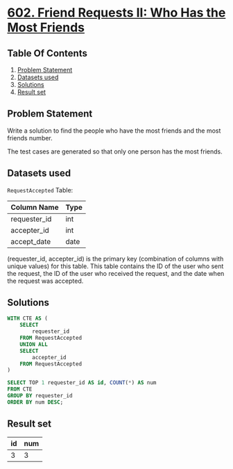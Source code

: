 # [602. Friend Requests II: Who Has the Most Friends](https://leetcode.com/problems/friend-requests-ii-who-has-the-most-friends/description/)

## Table Of Contents
1. [Problem Statement](#problem-statement)
2. [Datasets used](#datasets-used)
3. [Solutions](#solutions)
4. [Result set](#result-set)

## Problem Statement

Write a solution to find the people who have the most friends and the most friends number.

The test cases are generated so that only one person has the most friends.

## Datasets used

```RequestAccepted``` Table:

| Column Name    | Type    |
| -------------- | ------- |
| requester_id   | int     |
| accepter_id    | int     |
| accept_date    | date    |

(requester_id, accepter_id) is the primary key (combination of columns with unique values) for this table.
This table contains the ID of the user who sent the request, the ID of the user who received the request, and the date when the request was accepted.

## Solutions

```sql
WITH CTE AS (
    SELECT
        requester_id
    FROM RequestAccepted
    UNION ALL
    SELECT
        accepter_id
    FROM RequestAccepted
)

SELECT TOP 1 requester_id AS id, COUNT(*) AS num
FROM CTE
GROUP BY requester_id
ORDER BY num DESC;
```

## Result set

| id | num |
| -- | --- |
| 3  | 3   |